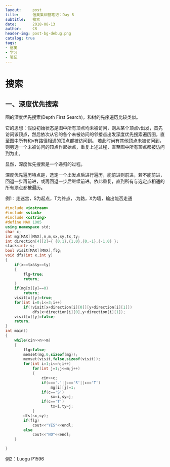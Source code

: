 ```yaml
---
layout:     post
title:      信奥集训营笔记：Day 8
subtitle:   搜索
date:       2018-08-13
author:     CR
header-img: post-bg-debug.png
catalog: true
tags:
- 信奥
- 学习
- 笔记
---
```


# 搜索

## 一、深度优先搜索

图的深度优先搜索(Depth First Search)，和树的先序遍历比较类似。

它的思想：假设初始状态是图中所有顶点均未被访问，则从某个顶点v出发，首先访问该顶点，然后依次从它的各个未被访问的邻接点出发深度优先搜索遍历图，直至图中所有和v有路径相通的顶点都被访问到。 若此时尚有其他顶点未被访问到，则另选一个未被访问的顶点作起始点，重复上述过程，直至图中所有顶点都被访问到为止。

显然，深度优先搜索是一个递归的过程。

深度优先遍历特点是，选定一个出发点后进行遍历，能前进则前进，若不能前进，回退一步再前进，或再回退一步后继续前进。依此重复，直到所有与选定点相通的所有顶点都被遍历。

例1：走迷宫，S为起点，T为终点，.为路，X为墙，输出能否走通

```cpp
#include <iostream>
#include <stack>
#include <cstring>
#define MAX 1005
using namespace std;
char c;
int mg[MAX][MAX],n,m,sx,sy,tx,ty;
int direction[4][2]={ {0,1},{1,0},{0,-1},{-1,0} };
stack<int> s;
bool visit[MAX][MAX],flg;
void dfs(int x,int y)
{
    if(x==tx&&y==ty)
    {
        flg=true;
        return;
    }
    if(mg[x][y]==0)
        return;
    visit[x][y]=true;
    for(int i=0;i<=3;i++)
        if(!visit[x+direction[i][0]][y+direction[i][1]])
            dfs(x+direction[i][0],y+direction[i][1]);
    visit[x][y]=false;
    return;
}
int main()
{
    while(cin>>n>>m)
    {
        flg=false;
        memset(mg,0,sizeof(mg));
        memset(visit,false,sizeof(visit));
        for(int i=1;i<=n;i++)
            for(int j=1;j<=m;j++)
            {
                cin>>c;
                if(c=='.'||c=='S'||c=='T')
                    mg[i][j]=1;
                if(c=='S')
                    sx=i,sy=j;
                if(c=='T')
                    tx=i,ty=j;
            }
        dfs(sx,sy);
        if(flg)
            cout<<"YES"<<endl;
        else
            cout<<"NO"<<endl;
    }

}
```

例2：Luogu P1596
